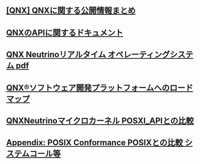 ## [[QNX] QNXに関する公開情報まとめ](https://qiita.com/koara-local/items/c27c7bdaa56a8f643c70)

## [QNXのAPIに関するドキュメント](http://www.qnx.com/developers/docs/)

## [QNX Neutrinoリアルタイム オペレーティングシステム pdf](http://support7.qnx.com/download/download/17183/111.166-QNX-Neutrino-RTOS-2013_low.pdf)

## [QNX®ソフトウェア開発プラットフォームへのロードマップ](http://www.qnx.com/developers/docs/6.5.0SP1.update/index.html#./650_webhelp/momentics/bookset.html)

## [QNXNeutrinoマイクロカーネル POSXI_APIとの比較](http://www.qnx.com/developers/docs/6.5.0SP1.update/com.qnx.doc.neutrino_sys_arch/kernel.html)

## [Appendix: POSIX Conformance POSIXとの比較 システムコール等](http://www.qnx.com/developers/docs/6.5.0SP1.update/com.qnx.doc.neutrino_prog/posix_conformance.html)

